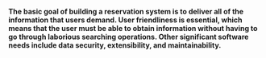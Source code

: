 **The basic goal of building a reservation system is to deliver all of the information that users demand. User friendliness is essential, which means that the user must be able to obtain information without having to go through laborious searching operations. Other significant software needs include data security, extensibility, and maintainability.**
